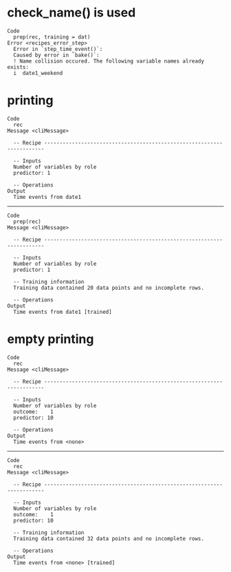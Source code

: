 # check_name() is used

    Code
      prep(rec, training = dat)
    Error <recipes_error_step>
      Error in `step_time_event()`:
      Caused by error in `bake()`:
      ! Name collision occured. The following variable names already exists:
      i  date1_weekend

# printing

    Code
      rec
    Message <cliMessage>
      
      -- Recipe ----------------------------------------------------------------------
      
      -- Inputs 
      Number of variables by role
      predictor: 1
      
      -- Operations 
    Output
      Time events from date1

---

    Code
      prep(rec)
    Message <cliMessage>
      
      -- Recipe ----------------------------------------------------------------------
      
      -- Inputs 
      Number of variables by role
      predictor: 1
      
      -- Training information 
      Training data contained 20 data points and no incomplete rows.
      
      -- Operations 
    Output
      Time events from date1 [trained]

# empty printing

    Code
      rec
    Message <cliMessage>
      
      -- Recipe ----------------------------------------------------------------------
      
      -- Inputs 
      Number of variables by role
      outcome:    1
      predictor: 10
      
      -- Operations 
    Output
      Time events from <none>

---

    Code
      rec
    Message <cliMessage>
      
      -- Recipe ----------------------------------------------------------------------
      
      -- Inputs 
      Number of variables by role
      outcome:    1
      predictor: 10
      
      -- Training information 
      Training data contained 32 data points and no incomplete rows.
      
      -- Operations 
    Output
      Time events from <none> [trained]

